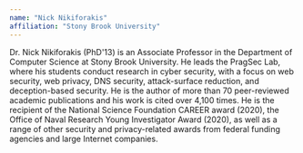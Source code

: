 ```yaml
---
name: "Nick Nikiforakis"
affiliation: "Stony Brook University"
---
```


Dr. Nick Nikiforakis (PhD'13) is an Associate Professor in the Department of Computer Science at Stony Brook University. He leads the PragSec Lab, where his students conduct research in cyber security, with a focus on web security, web privacy, DNS security, attack-surface reduction, and deception-based security. He is the author of more than 70 peer-reviewed academic publications and his work is cited over 4,100 times. He is the recipient of the National Science Foundation CAREER award (2020), the Office of Naval Research Young Investigator Award (2020), as well as a range of other security and privacy-related awards from federal funding agencies and large Internet companies.

